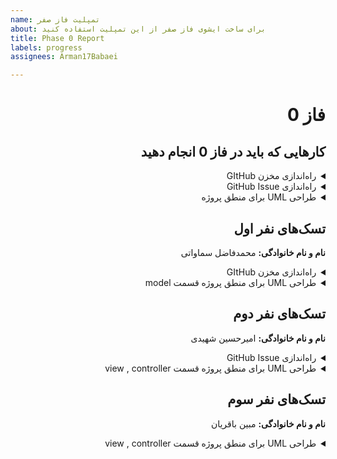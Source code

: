 ```yaml
---
name: تمپلیت فاز صفر
about: برای ساخت ایشوی فاز صفر از این تمپلیت استفاده کنید
title: Phase 0 Report
labels: progress
assignees: Arman17Babaei

---
```


<div dir="rtl" align='right'>

# فاز 0

## کارهایی که باید در فاز 0 انجام دهید

<details>
  <summary>راه‌اندازی مخزن GItHub</summary>

  <div dir="ltr" align='right'>

  1. [ ] شروع نشده
  2. [ ] در حال انجام
  3. [x] تمام شده
  </div>
</details>

<details>
  <summary>راه‌اندازی GitHub Issue</summary>
  
  <div  dir="ltr" align='right'>
  
  1. [ ] شروع نشده
  2. [ ] در حال انجام
3. [x] تمام شده
  </div>
</details>

<details>
  <summary>طراحی UML برای منطق پروژه</summary>
  
  <div  dir="ltr" align='right'>
  
  1. [ ] شروع نشده
  2. [ ] در حال انجام
3. [x] تمام شده
     </div>
</details>

## تسک‌های نفر اول

  **نام و نام خانوادگی:** محمدفاضل سماواتی
  <details>
  <summary>راه‌اندازی مخزن GItHub</summary>

  <div dir="ltr" align='right'>

  1. [ ] شروع نشده
  2. [ ] در حال انجام
3. [x] تمام شده  </div>
</details>

<details>
  <summary>طراحی UML برای منطق پروژه قسمت model</summary>
  
  <div  dir="ltr" align='right'>
  
  1. [ ] شروع نشده
  2. [ ] در حال انجام
3. [x] تمام شده
     </div>
</details>
  
## تسک‌های نفر دوم

  **نام و نام خانوادگی:** امیرحسین شهیدی
<details>
  <summary>راه‌اندازی GitHub Issue</summary>
  
  <div  dir="ltr" align='right'>
  
  1. [ ] شروع نشده
  2. [ ] در حال انجام
3. [x] تمام شده     </div>
</details>
  <details>
  <summary>طراحی UML برای منطق پروژه قسمت view , controller</summary>
  
  <div  dir="ltr" align='right'>
  
  1. [ ] شروع نشده
  2. [ ] در حال انجام
3. [x] تمام شده
     </div>
</details>
  
## تسک‌های نفر سوم

  **نام و نام خانوادگی:** مبین باقریان
  <details>
  <summary>طراحی UML برای منطق پروژه قسمت view , controller</summary>
  
  <div  dir="ltr" align='right'>
  
  1. [ ] شروع نشده
  2. [ ] در حال انجام
3. [x] تمام شده
     </div>
</details>
  
</div>

